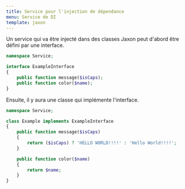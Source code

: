 ```yaml
---
title: Service pour l'injection de dépendance
menu: Service de DI
template: jaxon
---
```


Un service qui va être injecté dans des classes Jaxon peut d'abord être défini par une interface.

```php
namespace Service;

interface ExampleInterface
{
    public function message($isCaps);
    public function color($name);
}
```

Ensuite, il y aura une classe qui implémente l'interface.

```php
namespace Service;

class Example implements ExampleInterface
{
    public function message($isCaps)
    {
        return ($isCaps) ? 'HELLO WORLD!!!!' : 'Hello World!!!!';
    }

    public function color($name)
    {
        return $name;
    }
}
```

